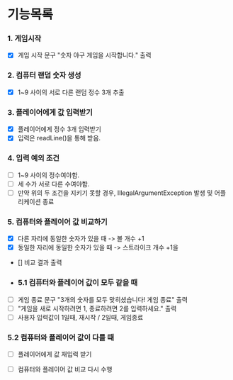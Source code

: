 # 기능목록

### 1. 게임시작
- [x] 게임 시작 문구 "숫자 야구 게임을 시작합니다." 출력

### 2. 컴퓨터 랜덤 숫자 생성
- [x] 1~9 사이의 서로 다른 랜덤 정수 3개 추출

### 3. 플레이어에게 값 입력받기
- [x] 플레이어에게 정수 3개 입력받기
- [x] 입력은 readLine()을 통해 받음.

### 4. 입력 예외 조건
- [ ] 1~9 사이의 정수여야함.
- [ ] 세 수가 서로 다른 수여야함.
- [ ] 만약 위의 두 조건을 지키기 못할 경우, IllegalArgumentException 발생 및 어플리케이션 종료

### 5. 컴퓨터와 플레이어 값 비교하기
- [X] 다른 자리에 동일한 숫자가 있을 때 -> 볼 개수 +1
- [X] 동일한 자리에 동일한 숫자가 있을 때 -> 스트라이크 개수 +1을
- [] 비교 결과 출력

- ### 5.1 컴퓨터와 플레이어 값이 모두 같을 때
- [ ] 게임 종료 문구 "3개의 숫자를 모두 맞히셨습니다! 게임 종료" 출력
- [ ] "게임을 새로 시작하려면 1, 종료하려면 2를 입력하세요." 출력
- [ ] 사용자 입력값이 1일때, 재시작 / 2일때, 게임종료

### 5.2 컴퓨터와 플레이어 값이 다를 때
- [ ] 플레이어에게 값 재입력 받기
- [ ] 컴퓨터와 플레이어 값 비교 다시 수행



